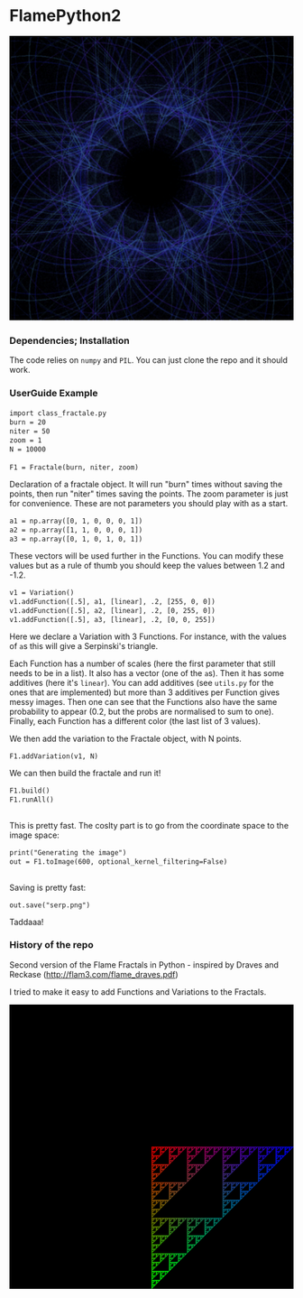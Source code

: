 # FlamePython2

<p align="center"> <img src="images/mess.png"></p>



### Dependencies; Installation
The code relies on `numpy` and `PIL`. You can just clone the repo and it should work.

### UserGuide Example

```
import class_fractale.py
burn = 20
niter = 50
zoom = 1
N = 10000

F1 = Fractale(burn, niter, zoom)

```
Declaration of a fractale object. It will run "burn" times without saving the points, then run "niter" times saving the points. 
The zoom parameter is just for convenience. These are not parameters you should play with as a start.

```
a1 = np.array([0, 1, 0, 0, 0, 1])
a2 = np.array([1, 1, 0, 0, 0, 1])
a3 = np.array([0, 1, 0, 1, 0, 1])
```
These vectors will be used further in the Functions. You can modify these values but as a rule of thumb you should keep the values between 1.2 and -1.2.


```
v1 = Variation()
v1.addFunction([.5], a1, [linear], .2, [255, 0, 0])
v1.addFunction([.5], a2, [linear], .2, [0, 255, 0])
v1.addFunction([.5], a3, [linear], .2, [0, 0, 255])

```

Here we declare a Variation with 3 Functions. For instance, with the values of `a`s this will give a Serpinski's triangle.

Each Function has a number of scales (here the first parameter that still needs to be in a list). It also has a vector (one of the `a`s).
Then it has some additives (here it's `linear`). You can add additives (see `utils.py` for the ones that are implemented) but more than 3 additives per Function gives messy images. 
Then one can see that the Functions also have the same probability to appear (0.2, but the probs are normalised to sum to one).
Finally, each Function has a different color (the last list of 3 values). 


We then add the variation to the Fractale object, with N points.
```
F1.addVariation(v1, N)

```

We can then build the fractale and run it!
```
F1.build()
F1.runAll()
   
```
This is pretty fast. The coslty part is to go from the coordinate space to the image space:
```
print("Generating the image")
out = F1.toImage(600, optional_kernel_filtering=False)
   
```

Saving is pretty fast:
```
out.save("serp.png")
```

Taddaaa!


### History of the repo

Second version of the Flame Fractals in Python - inspired by Draves and Reckase (http://flam3.com/flame_draves.pdf)

I tried to make it easy to add Functions and Variations to the Fractals. 

<p align="center"> <img src="images/Serp.png"></p>

